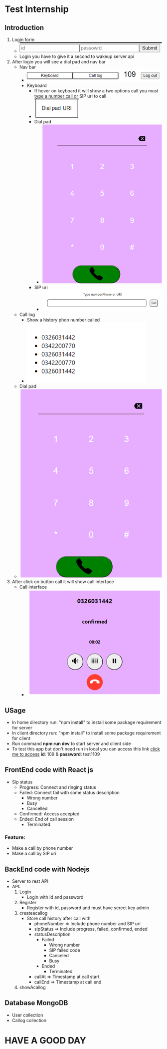 # Test Internship

## Introduction

1. Login form
   - ![Login-form](./assets/login_form.png)
   - Login you have to give it a second to wakeup server api
2. After login you will see a dial pad and nav bar
   - Nav bar
     - ![nav-bar](./assets/nav-bar.png)
     - Keyboard
       - If hover on keyboard it will show a two options call you must type a number call or SIP uri to call
       - ![sip-uri-&-dial-pad](./assets/sd.png)
       - Dial pad
         - ![dial-pad](./assets/dial-pad.png)
       - SIP uri
         - ![sip-uri](./assets/sip-uri.png)
   - Call log
     - Show a history phon number called
     - ![callog-interface](./assets/callog-interface.png)
   - Dial pad
   - ![dial-pad](./assets/dial-pad.png)
3. After click on button call it will show call interface
   - Call interface
     - ![call-interface](./assets/call-interface.png)

## USage

- In home directory run: "npm install" to install some package requirement for server
- In client directory run: "npm install" to install some package requirement for client
- Run command **npm run dev** to start server and client side
- To test this app but don't need run in local you can access this link [click me to access](https://keen-jennings-4487b7.netlify.app/) **id**: 109 & **password**: test1109

## FrontEnd code with React js

- Sip status
  - Progress: Connect and ringing status
  - Failed: Connect fail with some status description
    - Wrong number
    - Busy
    - Cancelled
  - Confirmed: Access accepted
  - Ended: End of call session
    - Terminated

### Feature:

- Make a call by phone number
- Make a call by SIP uri

## BackEnd code with Nodejs

- Server to rest API
- API:
  1. Login
     - Login with id and password
  2. Register
     - Register with id, password and must have serect key admin
  3. createacallog
     - Store call history after call with
       - phoneNumber => Include phone number and SIP uri
       - sipStatus => Include progress, failed, confirmed, ended
       - statusDescription
         - Failed
           - Wrong number
           - SIP failed code
           - Canceled
           - Busy
         - Ended
           - Terminated
       - callAt => Timestamp at call start
       - callEnd => Timestamp at call end
  4. showAcallog

## Database MongoDB

- User collection
- Callog collection

# HAVE A GOOD DAY
